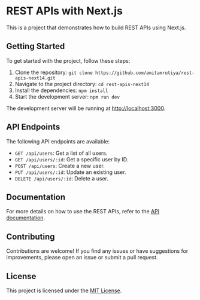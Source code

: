 # REST APIs with Next.js

This is a project that demonstrates how to build REST APIs using Next.js.

## Getting Started

To get started with the project, follow these steps:

1. Clone the repository: `git clone https://github.com/amitamrutiya/rest-apis-next14.git`
2. Navigate to the project directory: `cd rest-apis-next14`
3. Install the dependencies: `npm install`
4. Start the development server: `npm run dev`

The development server will be running at [http://localhost:3000](http://localhost:3000).

## API Endpoints

The following API endpoints are available:

- `GET /api/users`: Get a list of all users.
- `GET /api/users/:id`: Get a specific user by ID.
- `POST /api/users`: Create a new user.
- `PUT /api/users/:id`: Update an existing user.
- `DELETE /api/users/:id`: Delete a user.

## Documentation

For more details on how to use the REST APIs, refer to the [API documentation](docs/api.md).

## Contributing

Contributions are welcome! If you find any issues or have suggestions for improvements, please open an issue or submit a pull request.

## License

This project is licensed under the [MIT License](LICENSE).
